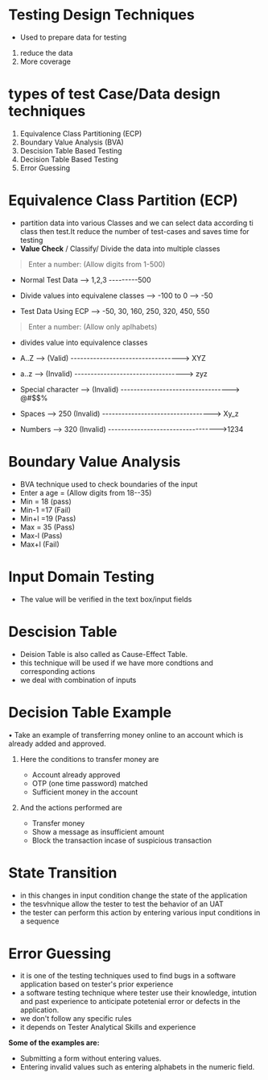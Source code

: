 # Testing Design Techniques
- Used to prepare data for testing
1. reduce the data
2. More coverage

# types of test Case/Data design techniques
1. Equivalence Class Partitioning (ECP)
2. Boundary Value Analysis (BVA)
3. Descision Table Based Testing
4. Decision Table Based Testing 
5. Error Guessing 

# Equivalence Class Partition (ECP)
- partition data into various Classes and we can select data according ti class then test.It reduce the number of test-cases and saves time for testing 
- **Value Check** / Classify/ Divide the data into multiple classes

> Enter a number: (Allow digits from 1-500)

- Normal Test Data --> 1,2,3 ---------500
- Divide values into equivalene classes --> -100 to 0 --> -50

- Test Data Using ECP --> -50, 30, 160, 250, 320, 450, 550

> Enter a number: (Allow only aplhabets)

- divides value into equivalence classes

- A..Z --> (Valid) ----------------------------------> XYZ
- a..z --> (Invalid) ----------------------------------> zyz
- Special character --> (Invalid) ----------------------------------> @#$$%
- Spaces --> 250 (Invalid) ----------------------------------> Xy_z
- Numbers --> 320 (Invalid) ---------------------------------->1234


# Boundary Value Analysis 
- BVA  technique used to check boundaries of the input 
- Enter a age = (Allow digits from 18--35)
- Min = 18 (pass)
- Min-1 =17 (Fail)
- Min+l =19 (Pass)
- Max = 35 (Pass)
- Max-l (Pass)
- Max+l (Fail)

# Input Domain Testing
- The value will be verified in the text box/input fields 

# Descision Table 
- Deision Table is also called as Cause-Effect Table.
- this technique  will be used if we have more condtions and corresponding actions
- we deal with combination of inputs



# Decision Table Example
• Take an example of transferring money online to an account which is already added and
approved.
1. Here the conditions to transfer money are
    - Account already approved
    - OTP (one time password) matched
    - Sufficient money in the account

 2. And the actions performed are
    - Transfer money
    - Show a message as insufficient amount
    - Block the transaction incase of suspicious transaction


# State Transition
- in this changes in input condition change the state of the application
- the tesvhnique allow the tester to test the behavior of an UAT
- the tester can perform this action by entering various input conditions in a sequence 


#  Error Guessing 
- it is one of the testing techniques used to find bugs in a software application based on tester's prior experience 
- a software testing technique where tester use their knowledge, intution and past experience to anticipate potetenial error or defects in the application.
- we don't follow any specific rules
- it depends on Tester Analytical Skills and experience 

 **Some of the examples are:**
- Submitting a form without entering values.
- Entering invalid values such as entering alphabets in the numeric field.




